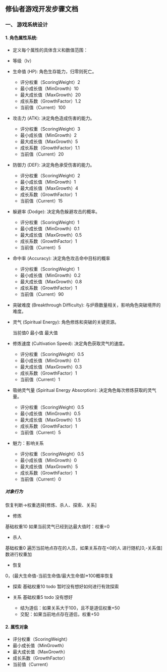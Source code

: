 ## 修仙者游戏开发步骤文档

### **一、 游戏系统设计**

#### 1. **角色属性系统:**    

* 定义每个属性的具体含义和数值范围：  

* 等级（lv）

* 生命值 (HP): 角色生存能力，归零则死亡。 

  * 评分权重（ScoringWeight）2
  * 最小成长值（MinGrowth）10
  * 最大成长值（MaxGrowth）20
  * 成长系数（GrowthFactor）1.2
  * 当前值（Current）100

* 攻击力 (ATK):  决定角色造成伤害的能力。

  * 评分权重（ScoringWeight）3
  * 最小成长值（MinGrowth）2
  * 最大成长值（MaxGrowth）5
  * 成长系数（GrowthFactor）1.1
  * 当前值（Current）20        

* 防御力 (DEF):  决定角色承受伤害的能力。        

  * 评分权重（ScoringWeight）2
  * 最小成长值（MinGrowth）1
  * 最大成长值（MaxGrowth）4
  * 成长系数（GrowthFactor）1
  * 当前值（Current）15     

* 躲避率 (Dodge):  决定角色躲避攻击的概率。        

  * 评分权重（ScoringWeight）1
  * 最小成长值（MinGrowth）0.1
  * 最大成长值（MaxGrowth）0.5
  * 成长系数（GrowthFactor）1
  * 当前值（Current）5

* 命中率 (Accuracy):  决定角色攻击命中目标的概率

  * 评分权重（ScoringWeight）1
  * 最小成长值（MinGrowth）0.2
  * 最大成长值（MaxGrowth）0.8
  * 成长系数（GrowthFactor）1
  * 当前值（Current）90
 
* 突破难度 (Breakthrough Difficulty):  与炉鼎数量相关，影响角色突破境界的难度。        
 
* 灵气 (Spiritual Energy):  角色修炼和突破的关键资源。

  当前值0
  最小值
  最大值
 
* 修炼速度 (Cultivation Speed):  决定角色获取灵气的速度。        

  * 评分权重（ScoringWeight）0.5
  * 最小成长值（MinGrowth）0.1
  * 最大成长值（MaxGrowth）0.3
  * 成长系数（GrowthFactor）1
  * 当前值（Current）1
 
* 吸纳灵气量 (Spiritual Energy Absorption):  决定角色每次修炼获取的灵气量。    

  * 评分权重（ScoringWeight）0.5
  * 最小成长值（MinGrowth）0.5
  * 最大成长值（MaxGrowth）1.5
  * 成长系数（GrowthFactor）1
  * 当前值（Current）5

* 魅力：影响关系

  * 评分权重（ScoringWeight）0.5
  * 最小成长值（MinGrowth）0
  * 最大成长值（MaxGrowth）5
  * 成长系数（GrowthFactor）1
  * 当前值（Current）0

##### 对象行为

恢复判断->权重选择[修炼、杀人、探索、关系]

* 修炼

基础权重10
如果当前灵气已经到达最大值时：权重=0

* 杀人

基础权重0
遍历当前地点存在的人员，如果关系存在<0的人 进行随机[0,-关系值]数进行权重加

* 恢复

0，(最大生命值-当前生命值/最大生命值)*100概率恢复

* 探索
基础权重10
todo 暂时没有想好如何进行有效探索

* 关系
基础权重5
  todo 没有想好
  * 结为道侣：如果关系大于100，且不是道侣权重+50
  * 交配：如果当前地点存在道侣，权重+50
 
#### 2. 属性对象

* 评分权重（ScoringWeight）
* 最小成长值（MinGrowth）
* 最大成长值（MaxGrowth）
* 成长系数（GrowthFactor）
* 当前值（Current）
